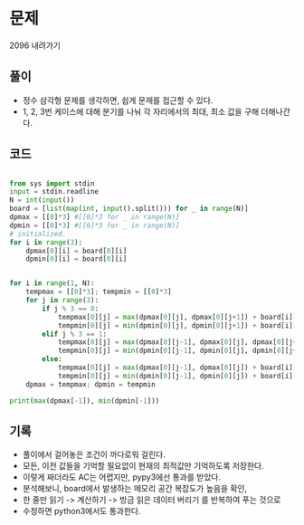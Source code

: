 # 문제 

2096 내려가기

## 풀이
- 정수 삼각형 문제를 생각하면, 쉽게 문제를 접근할 수 있다.
- 1, 2, 3번 케이스에 대해 분기를 나눠 각 자리에서의 최대, 최소 값을 구해 더해나간다.

## 코드

```python

from sys import stdin
input = stdin.readline
N = int(input())
board = [list(map(int, input().split())) for _ in range(N)]
dpmax = [[0]*3] #[[0]*3 for _ in range(N)]
dpmin = [[0]*3] #[[0]*3 for _ in range(N)]
# initialized.
for i in range(3):
    dpmax[0][i] = board[0][i]
    dpmin[0][i] = board[0][i]


for i in range(1, N):
    tempmax = [[0]*3]; tempmin = [[0]*3]
    for j in range(3):
        if j % 3 == 0:
            tempmax[0][j] = max(dpmax[0][j], dpmax[0][j+1]) + board[i][j]
            tempmin[0][j] = min(dpmin[0][j], dpmin[0][j+1]) + board[i][j]
        elif j % 3 == 1:
            tempmax[0][j] = max(dpmax[0][j-1], dpmax[0][j], dpmax[0][j+1]) + board[i][j]
            tempmin[0][j] = min(dpmin[0][j-1], dpmin[0][j], dpmin[0][j+1]) + board[i][j]
        else:
            tempmax[0][j] = max(dpmax[0][j-1], dpmax[0][j]) + board[i][j]
            tempmin[0][j] = min(dpmin[0][j-1], dpmin[0][j]) + board[i][j]
    dpmax = tempmax; dpmin = tempmin

print(max(dpmax[-1]), min(dpmin[-1]))
```
## 기록
- 풀이에서 걸어놓은 조건이 까다로워 걸린다. 
- 모든, 이전 값들을 기억할 필요없이 현재의 최적값만 기억하도록 저장한다. 
- 이렇게 짜더라도 AC는 어렵지만, pypy3에선 통과를 받았다. 
- 분석해보니, board에서 발생하는 메모리 공간 복잡도가 높음을 확인, 
- 한 줄만 읽기 -> 계산하기 -> 방금 읽은 데이터 버리기 를 반복하여 푸는 것으로 
- 수정하면 python3에서도 통과한다.
